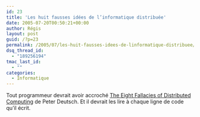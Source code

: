 ```yaml
---
id: 23
title: 'Les huit fausses idées de l’informatique distribuée'
date: 2005-07-20T00:50:21+00:00
author: Régis
layout: post
guid: /?p=23
permalink: /2005/07/les-huit-fausses-idees-de-linformatique-distribuee/
dsq_thread_id:
  - "189256194"
tmac_last_id:
  - ""
categories:
  - Informatique
---
```

Tout programmeur devrait avoir accroché [The Eight Fallacies of Distributed Computing](http://today.java.net/jag/Fallacies.html) de Peter Deutsch. Et il devrait les lire à chaque ligne de code qu’il écrit.
